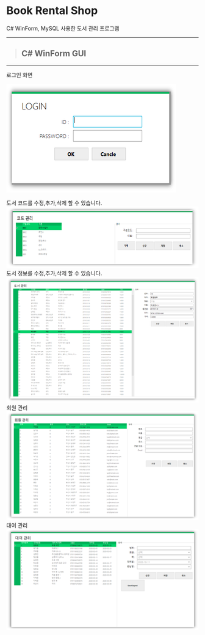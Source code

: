 # Book Rental Shop
C# WinForm, MySQL 사용한 도서 관리 프로그램

****
>## C# WinForm GUI
****
로그인 화면

![](/readmeFile/BookRentalShop_Login.png)

도서 코드를 수정,추가,삭제 할 수 있습니다.
![](/readmeFile/BookRentalShop_CodeManagement.png)
도서 정보를 수정,추가,삭제 할 수 있습니다.
![](/readmeFile/BookRentalShop_BookManagement.png)
회원 관리
![](/readmeFile/BookRentalShop_MemberManagement.png)
대여 관리
![](/readmeFile/BookRentalShop_RentalManagement.png)

